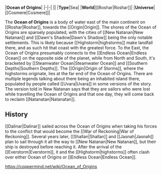 |**Ocean of Origins**|
|-|-|
||
|**Type**|Sea|
|**World**|[[Roshar\|Roshar]]|
|**Universe**|[[Cosmere\|Cosmere]]|

The **Ocean of Origins** is a body of water east of the main continent on [[Roshar\|Roshar]], towards the [[Origin\|Origin]].
The shores of the Ocean of Origins are sparsely populated, with the cities of [[New Natanan\|New Natanan]] and [[Dawn's Shadow\|Dawn's Shadow]] being the only notable settlements. This is likely because [[Highstorm\|highstorms]] make landfall there, and as such hit that coast with the greatest force. To the East, the Ocean of Origins presumably connects to the [[Endless Ocean\|Endless Ocean]] on the opposite side of the planet, while from North and South, it's bracketed by [[Steamwater Ocean\|Steamwater Ocean]] and [[Southern Depths\|Southern Depths]].
The [[Origin\|Origin of Storms]], where the highstorms originate, lies at the far end of the Ocean of Origins. There are multiple legends talking about there being an inhabited island there, populated by people called [[Uvara\|Uvara]] in some versions of the story. The version told in New Natanan says that they are sailors who were lost while travelling the Ocean of Origins and that one day, they will come back to reclaim [[Natanatan\|Natanatan]].

## History
[[Dalinar\|Dalinar]] sailed across the Ocean of Origins when taking his forces to the conflict that would become the [[War of Reckoning\|War of Reckoning]]. Several years later, [[Shallan\|Shallan]] and [[Jasnah\|Jasnah]] plan to sail through it all the way to [[New Natanan\|New Natanan]], but their ship is destroyed before reaching it. After the arrival of the [[Everstorm\|Everstorm]], it and the [[Highstorm\|highstorms]] often clash over either Ocean of Origins or [[Endless Ocean\|Endless Ocean]].



https://coppermind.net/wiki/Ocean_of_Origins